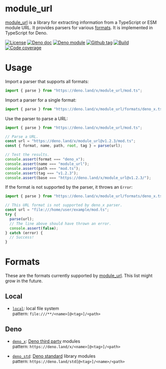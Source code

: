 # module_url

[module_url] is a library for extracting information from a TypeScript or ESM
module URL. It provides parsers for various [formats](#formats). It is
implemented in TypeScript for Deno.

[![License][license-shield]](LICENSE) [![Deno doc][deno-doc-shield]][deno-doc]
[![Deno module][deno-land-shield]][deno-land]
[![Github
tag][github-shield]][github] [![Build][build-shield]][build]
[![Code
coverage][coverage-shield]][coverage]

# Usage

Import a parser that supports all formats:

```ts
import { parse } from "https://deno.land/x/module_url/mod.ts";
```

Import a parser for a single format:

```ts
import { parse } from "https://deno.land/x/module_url/formats/deno_x.ts";
```

Use the parser to parse a URL:

```ts
import { parse } from "https://deno.land/x/module_url/mod.ts";

// Parse a URL.
const url = "https://deno.land/x/module_url@v1.2.3/mod.ts";
const { format, name, path, root, tag } = parse(url);

// Test the results.
console.assert(format === "deno_x");
console.assert(name === "module_url");
console.assert(path === "mod.ts");
console.assert(tag === "v1.2.3");
console.assert(base === "https://deno.land/x/module_url@v1.2.3/");
```

If the format is not supported by the parser, it throws an `Error`:

```ts
import { parse } from "https://deno.land/x/module_url/formats/deno_x.ts";

// This URL format is not supported by deno_x parser.
const url = "file:///home/user/example/mod.ts";
try {
  parse(url);
  // The line above should have thrown an error.
  console.assert(false);
} catch (error) {
  // Success!
}
```

# Formats

These are the formats currently supported by [module_url]. This list might grow
in the future.

## Local

- [`local`](formats/local.ts): local file system
  <br>pattern: `file:///**/<name>[@<tag>]/<path>`

## Deno

- [`deno_x`](formats/deno_x.ts): [Deno third party] modules
  <br>pattern: `https://deno.land/x/<name>[@<tag>]/<path>`

- [`deno_std`](formats/deno_std.ts): [Deno standard] library modules
  <br>pattern: `https://deno.land/std[@<tag>]/<name>/<path>`

<!-- references -->

[module_url]: #
[deno third party]: https://deno.land/x/
[deno standard]: https://deno.land/std/

<!-- badges -->

[github]: https://github.com/eibens/module_url
[github-shield]: https://img.shields.io/github/v/tag/eibens/module_url?label&logo=github
[coverage-shield]: https://img.shields.io/codecov/c/github/eibens/module_url?logo=codecov&label
[license-shield]: https://img.shields.io/github/license/eibens/module_url?color=informational
[coverage]: https://codecov.io/gh/eibens/module_url
[build]: https://github.com/eibens/module_url/actions/workflows/ci.yml
[build-shield]: https://img.shields.io/github/workflow/status/eibens/module_url/ci?logo=github&label
[deno-doc]: https://doc.deno.land/https/deno.land/x/module_url/example.ts
[deno-doc-shield]: https://img.shields.io/badge/doc-informational?logo=deno
[deno-land]: https://deno.land/x/module_url
[deno-land-shield]: https://img.shields.io/badge/x/module__url-informational?logo=deno&label
